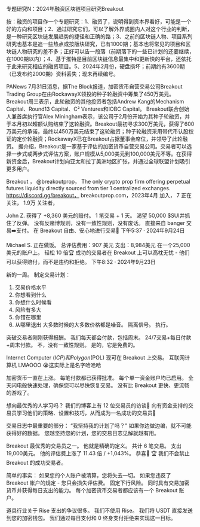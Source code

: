 专题研究N：2024年融资区块链项目研究Breakout


按：融资的项目作一个专题研究：1、融资了，说明得到资本界看好，可能是一个好的方向和项目；2、通过研究它们，可以了解外界或圈内人对这个行业的判断，是一种研究区块链发展趋势的捷径和正确的路；3、之前的区块链人物、项目系列研究也基本是追一些热点或按版块研究，已有1000期；基本也将常见的项目和区块链人物研究的差不多；正好可以告一段落（前期落下的一些已计划的还要继续，在1000期以内）；4、基于推特是目前区块链信息最集中和更新快的平台，还依托于此来研究相应的融资项目。5、2024年2月份，硬盘损坏；前期约有3600期（已发布约2000期）资料丢失；现未再续编号。

PANews 7月31日消息，据The Block报道，加密货币自营交易公司Breakout Trading Group在由RockawayX领投的种子轮融资中筹集了450万美元。Breakout周三表示，此轮融资的其他投资者包括Andrew Kang的Mechanism Capital、Round13 Capital、C² Ventures和IOBC Capital。
Breakout联合创始人兼首席执行官Alex Miningham表示，该公司于2月份开始为其种子轮融资，并于本月初以超额认购结束了这轮融资。Breakout最初寻求300万美元，获得了600万美元的承诺，最终以450万美元结束了这轮融资；种子轮融资采用带代币认股权证的定价轮融资；RockawayX已在Breakout占据董事会席位，并领导了此轮融资。
据介绍，Breakout是一家基于评估的加密货币自营交易公司。交易者可以选择一步式或两步式评估方案，账户规模从5,000美元到100,000美元不等。在获得新资金后，Breakout计划向亚太和拉丁美洲地区扩张，并通过全球联盟计划吸引更多用户。

Breakout
，
@breakoutprop，
The only crypto prop firm offering perpetual futures liquidity directly sourced from tier 1 centralized exchanges. https://discord.gg/breakout，
breakoutprop.com，2023年4月 加入，
7 正在关注，
1.9万 关注者，


John Z. 获得了 +8,360 美元的赔付。
1 笔交易 + 1 天。
渴望 50,000 $SUI并抓住了反弹。
没有反赌博规则，没有一致性规则，没有废话。
直接来自 banger 交易➡️支付。
在 Breakout 自由、安心地进行交易🫡
下午5:37 · 2024年9月24日

Michael S. 正在做饭。
总评估费用：907 美元
支出：8,984美元
在一个25,000美元的账户上。
轻松 10 倍🏆
成功的交易者在 Breakout 上可以高枕无忧 - 他们可以获得赔付，而不是违约和拒绝。
下午8:32 · 2024年9月23日

新的一周。
制定交易计划：
1. 交易价格水平
2. 你想看到什么
3. 你想什么时候看
4. 风险有多大
5. 你错在哪里
6. 从哪里退出
大多数时候的大多数价格都是噪音。
隔离信号。
执行。

突破交易者刚刚获得报酬。
我们每天都会付款，包括周末。
24/7交易+每日付款+周末付款。
不，没有一致性规则。
是的，它是免费的。

Internet Computer ($ICP) 和 Polygon ($POL) 现可在 Breakout 上交易。
互联网计算机 LMAOOO 😭这实际上是名字哈哈哈

加密货币一直在上涨。
每笔付款都已获得批准。
每个单一资金账户均已启用。
全天闪电般快速处理，确保您可以尽快恢复交易。
没有比 Breakout 更快、更流畅的游戏了。

想向最优秀的人学习吗？
我们的博客上有 12 位交易员的访谈👀
向有资金支持的交易员学习他们的策略、设置和技巧，从而成为一名成功的交易员🤝

交易日志中最重要的部分：
“我坚持我的计划了吗？”
如果你边做边编，就不可能获得好的数据。
您越坚持您的计划，您的交易日志见解就越有用。

Breakout 最优秀的交易员之一。
他就是精确的定义。
共计 6 笔交易。
支出19,000美元。
他的评估费上涨了 11.43 倍 / +1,043%。
恭喜🐐 🏆
我们不会禁止 Breakout 的成功交易者。

简单的事实：
如果您的个人账户被清算，您将失去一切。
如果您违反了 Breakout 帐户的规定 - 您只会损失评估费。
固定下行风险。
同时具有交易加密货币并获得每日支出的能力。
每个加密货币交易者都应该有一个 Breakout 账户。

道具行业关于 Rise 支出的争议很多。
我们不使用 Rise。
我们将 USDT 直接发送到您的加密钱包。
我们通过每日支付和 0 终身支付拒绝来实现这一目标。
